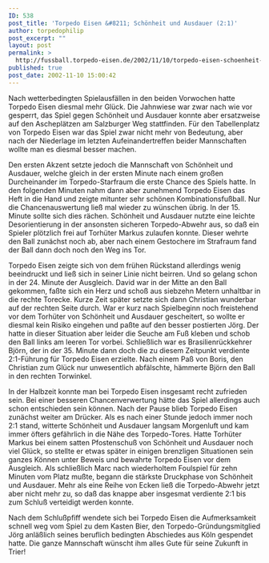 ```yaml
---
ID: 538
post_title: 'Torpedo Eisen &#8211; Schönheit und Ausdauer (2:1)'
author: torpedophilip
post_excerpt: ""
layout: post
permalink: >
  http://fussball.torpedo-eisen.de/2002/11/10/torpedo-eisen-schoenheit-und-ausdauer-21-2/
published: true
post_date: 2002-11-10 15:00:42
---
```

Nach wetterbedingten Spielausfällen in den beiden Vorwochen hatte Torpedo Eisen diesmal mehr Glück. Die Jahnwiese war zwar nach wie vor gesperrt, das Spiel gegen Schönheit und Ausdauer konnte aber ersatzweise auf den Ascheplätzen am Salzburger Weg stattfinden. Für den Tabellenplatz von Torpedo Eisen war das Spiel zwar nicht mehr von Bedeutung, aber nach der Niederlage im letzten Aufeinandertreffen beider Mannschaften wollte man es diesmal besser machen.

Den ersten Akzent setzte jedoch die Mannschaft von Schönheit und Ausdauer, welche gleich in der ersten Minute nach einem großen Durcheinander im Torpedo-Starfraum die erste Chance des Spiels hatte. In den folgenden Minuten nahm dann aber zunehmend Torpedo Eisen das Heft in die Hand und zeigte mitunter sehr schönen Kombinationsfußball. Nur die Chancenauswertung ließ mal wieder zu wünschen übrig. In der 15. Minute sollte sich dies rächen. Schönheit und Ausdauer nutzte eine leichte Desorientierung in der ansonsten sicheren Torpedo-Abwehr aus, so daß ein Spieler plötzlich frei auf Torhüter Markus zulaufen konnte. Dieser wehrte den Ball zunächst noch ab, aber nach einem Gestochere im Strafraum fand der Ball dann doch noch den Weg ins Tor. 

Torpedo Eisen zeigte sich von dem frühen Rückstand allerdings wenig beeindruckt und ließ sich in seiner Linie nicht beirren. Und so gelang schon in der 24. Minute der Ausgleich. David war in der Mitte an den Ball gekommen, faßte sich ein Herz und schoß aus siebzehn Metern unhaltbar in die rechte Torecke. Kurze Zeit später setzte sich dann Christian wunderbar auf der rechten Seite durch. War er kurz nach Spielbeginn noch freistehend vor dem Torhüter von Schönheit und Ausdauer gescheitert, so wollte er diesmal kein Risiko eingehen und paßte auf den besser postierten Jörg. Der hatte in dieser Situation aber leider die Seuche am Fuß kleben und schob den Ball links am leeren Tor vorbei. Schließlich war es Brasilienrückkehrer Björn, der in der 35. Minute dann doch die zu diesem Zeitpunkt verdiente 2:1-Führung für Torpedo Eisen erzielte. Nach einem Paß von Boris, den Christian zum Glück nur unwesentlich abfälschte, hämmerte Björn den Ball in den rechten Torwinkel.

In der Halbzeit konnte man bei Torpedo Eisen insgesamt recht zufrieden sein. Bei einer besseren Chancenverwertung hätte das Spiel allerdings auch schon entschieden sein können. Nach der Pause blieb Torpedo Eisen zunächst weiter am Drücker. Als es nach einer Stunde jedoch immer noch 2:1 stand, witterte Schönheit und Ausdauer langsam Morgenluft und kam immer öfters gefährlich in die Nähe des Torpedo-Tores. Hatte Torhüter Markus bei einem satten Pfostenschuß von Schönheit und Ausdauer noch viel Glück, so stellte er etwas später in einigen brenzligen Situationen sein ganzes Können unter Beweis und bewahrte Torpedo Eisen vor dem Ausgleich. Als schließlich Marc nach wiederholtem Foulspiel für zehn Minuten vom Platz mußte, begann die stärkste Druckphase von Schönheit und Ausdauer. Mehr als eine Reihe von Ecken ließ die Torpedo-Abwehr jetzt aber nicht mehr zu, so daß das knappe aber insgesmat verdiente 2:1 bis zum Schluß verteidigt werden konnte.

Nach dem Schlußpfiff wendete sich bei Torpedo Eisen die Aufmerksamkeit schnell weg vom Spiel zu dem Kasten Bier, den Torpedo-Gründungsmitglied Jörg anläßlich seines beruflich bedingten Abschiedes aus Köln gespendet hatte. Die ganze Mannschaft wünscht ihm alles Gute für seine Zukunft in Trier!